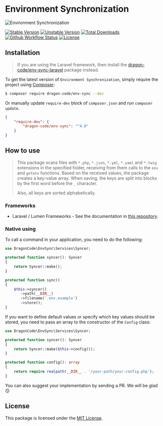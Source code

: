 # Environment Synchronization

<img src="https://preview.dragon-code.pro/TheDragonCode/env-sync.svg?brand=php" alt="Environment Synchronization"/>

[![Stable Version][badge_stable]][link_packagist]
[![Unstable Version][badge_unstable]][link_packagist]
[![Total Downloads][badge_downloads]][link_packagist]
[![Github Workflow Status][badge_build]][link_build]
[![License][badge_license]][link_license]


## Installation

> If you are using the Laravel framework, then install the [dragon-code/env-sync-laravel](https://github.com/TheDragonCode/env-sync-laravel) package instead.


To get the latest version of `Environment Synchronization`, simply require the project using [Composer](https://getcomposer.org):

```bash
$ composer require dragon-code/env-sync --dev
```

Or manually update `require-dev` block of `composer.json` and run `composer update`.

```json
{
    "require-dev": {
        "dragon-code/env-sync": "^4.0"
    }
}
```

## How to use

> This package scans files with `*.php`, `*.json`, `*.yml`, `*.yaml` and `*.twig` extensions in the specified folder, receiving from them calls to the `env` and `getenv` functions.
> Based on the received values, the package creates a key-value array. When saving, the keys are split into blocks by the first word before the `_` character.
>
> Also, all keys are sorted alphabetically.

### Frameworks

* Laravel / Lumen Frameworks - See the documentation in [this repository](https://github.com/TheDragonCode/env-sync-laravel).

### Native using

To call a command in your application, you need to do the following:

```php
use DragonCode\EnvSync\Services\Syncer;

protected function syncer(): Syncer
{
    return Syncer::make();
}

protected function sync()
{
    $this->syncer()
       ->path(__DIR__)
       ->filename('.env.example')
       ->store();
}
```

If you want to define default values or specify which key values should be stored, you need to pass an array to the constructor of the `Config` class:

```php
use DragonCode\EnvSync\Services\Syncer;

protected function syncer(): Syncer
{
    return Syncer::make($this->config());
}

protected function config(): array
{
    return require realpath(__DIR__ . '/your-path/your-config.php');
}
```

You can also suggest your implementation by sending a PR. We will be glad 😊


## License

This package is licensed under the [MIT License](LICENSE).


[badge_build]:          https://img.shields.io/github/workflow/status/TheDragonCode/env-sync/phpunit?style=flat-square

[badge_downloads]:      https://img.shields.io/packagist/dt/dragon-code/env-sync.svg?style=flat-square

[badge_license]:        https://img.shields.io/packagist/l/dragon-code/env-sync.svg?style=flat-square

[badge_stable]:         https://img.shields.io/github/v/release/TheDragonCode/env-sync?label=stable&style=flat-square

[badge_unstable]:       https://img.shields.io/badge/unstable-dev--main-orange?style=flat-square

[link_build]:           https://github.com/TheDragonCode/env-sync/actions

[link_license]:         LICENSE

[link_packagist]:       https://packagist.org/packages/dragon-code/env-sync
